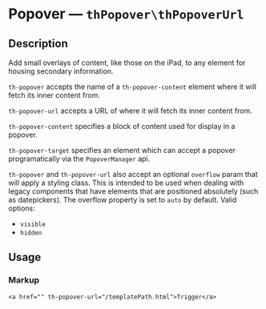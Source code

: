# Popover — `thPopover\thPopoverUrl`

## Description

Add small overlays of content, like those on the iPad, to any element for housing secondary information.

`th-popover` accepts the name of a `th-popover-content` element where it will fetch its inner content from.

`th-popover-url` accepts a URL of where it will fetch its inner content from.

`th-popover-content` specifies a block of content used for display in a popover.

`th-popover-target` specifies an element which can accept a popover programatically via the `PopoverManager` api.

`th-popover` and `th-popover-url` also accept an optional `overflow` param that will apply a styling class. This is intended to be used when dealing with legacy components that have elements that are positioned absolutely (such as datepickers). The overflow property is set to `auto` by default. Valid options:

  - `visible`
  - `hidden`

## Usage


### Markup
`<a href="" th-popover-url="/templatePath.html">Trigger</a>`
